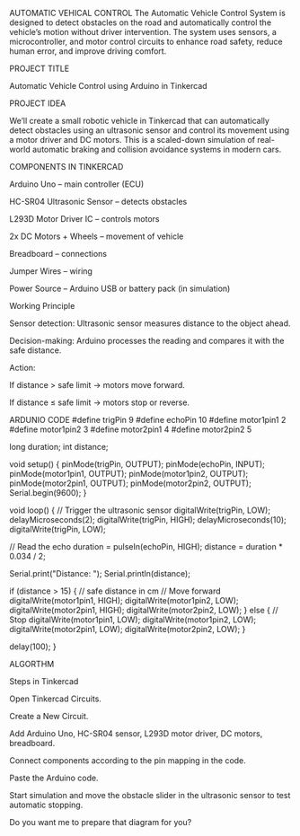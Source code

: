 AUTOMATIC VEHICAL CONTROL
The Automatic Vehicle Control System is designed to detect obstacles on the road and automatically control the vehicle’s motion without driver intervention. The system uses sensors, a microcontroller, and motor control circuits to enhance road safety, reduce human error, and improve driving comfort.  


PROJECT TITLE

Automatic Vehicle Control using Arduino in Tinkercad

PROJECT IDEA

We’ll create a small robotic vehicle in Tinkercad that can automatically detect obstacles using an ultrasonic sensor and control its movement using a motor driver and DC motors. This is a scaled-down simulation of real-world automatic braking and collision avoidance systems in modern cars.

COMPONENTS IN TINKERCAD

Arduino Uno – main controller (ECU)

HC-SR04 Ultrasonic Sensor – detects obstacles

L293D Motor Driver IC – controls motors

2x DC Motors + Wheels – movement of vehicle

Breadboard – connections

Jumper Wires – wiring

Power Source – Arduino USB or battery pack (in simulation)

Working Principle

Sensor detection: Ultrasonic sensor measures distance to the object ahead.

Decision-making: Arduino processes the reading and compares it with the safe distance.

Action:

If distance > safe limit → motors move forward.

If distance ≤ safe limit → motors stop or reverse.

ARDUNIO CODE
#define trigPin 9
#define echoPin 10
#define motor1pin1 2
#define motor1pin2 3
#define motor2pin1 4
#define motor2pin2 5

long duration;
int distance;

void setup() {
  pinMode(trigPin, OUTPUT);
  pinMode(echoPin, INPUT);
  pinMode(motor1pin1, OUTPUT);
  pinMode(motor1pin2, OUTPUT);
  pinMode(motor2pin1, OUTPUT);
  pinMode(motor2pin2, OUTPUT);
  Serial.begin(9600);
}

void loop() {
  // Trigger the ultrasonic sensor
  digitalWrite(trigPin, LOW);
  delayMicroseconds(2);
  digitalWrite(trigPin, HIGH);
  delayMicroseconds(10);
  digitalWrite(trigPin, LOW);

  // Read the echo
  duration = pulseIn(echoPin, HIGH);
  distance = duration * 0.034 / 2;

  Serial.print("Distance: ");
  Serial.println(distance);

  if (distance > 15) { // safe distance in cm
    // Move forward
    digitalWrite(motor1pin1, HIGH);
    digitalWrite(motor1pin2, LOW);
    digitalWrite(motor2pin1, HIGH);
    digitalWrite(motor2pin2, LOW);
  } else {
    // Stop
    digitalWrite(motor1pin1, LOW);
    digitalWrite(motor1pin2, LOW);
    digitalWrite(motor2pin1, LOW);
    digitalWrite(motor2pin2, LOW);
  }

  delay(100);
}




ALGORTHM

Steps in Tinkercad

Open Tinkercad Circuits.

Create a New Circuit.

Add Arduino Uno, HC-SR04 sensor, L293D motor driver, DC motors, breadboard.

Connect components according to the pin mapping in the code.

Paste the Arduino code.

Start simulation and move the obstacle slider in the ultrasonic sensor to test automatic stopping.

Do you want me to prepare that diagram for you?

